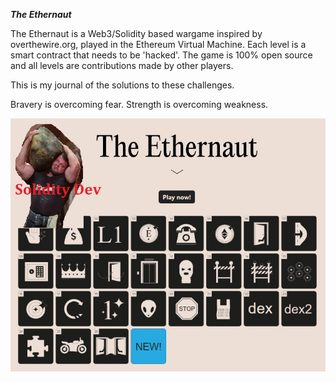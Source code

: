 ***The Ethernaut***

The Ethernaut is a Web3/Solidity based wargame inspired by overthewire.org, played in the Ethereum Virtual Machine. Each level is a smart contract that needs to be 'hacked'. The game is 100% open source and all levels are contributions made by other players.

This is my journal of the solutions to these challenges.

Bravery is overcoming fear. Strength is overcoming weakness.

![Alt text](ethernaut.jpg)